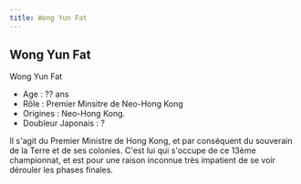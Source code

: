 ```yaml
---
title: Wong Yun Fat
---
```


Wong Yun Fat
------------

Wong Yun Fat   
- Age : ?? ans   
- Rôle : Premier Minsitre de Neo-Hong Kong   
- Origines : Neo-Hong Kong.   
- Doubleur Japonais : ?   
  
Il s'agit du Premier Ministre de Hong Kong, et par conséquent du souverain de la Terre et de ses colonies. C'est lui qui s'occupe de ce 13ème championnat, et est pour une raison inconnue très impatient de se voir dérouler les phases finales.  
